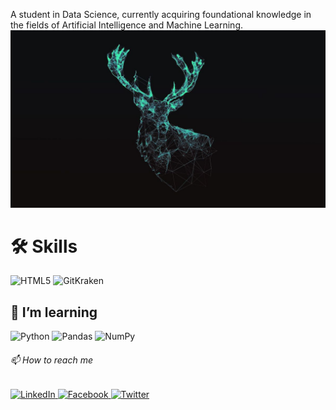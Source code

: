
 A student in Data Science, currently acquiring foundational knowledge in the fields of Artificial Intelligence and Machine Learning.
![alt text](dear.jpg)
# 🛠️ Skills
<div display="flex">
 <img src="https://img.shields.io/badge/HTML5-%23E34F26.svg?style=for-the-badge&logo=html5&logoColor=white" alt="HTML5"/>
<!-- <img src="https://img.shields.io/badge/SQL-%234F5B93.svg?style=for-the-badge&logo=postgresql&logoColor=white" alt="SQL"/> -->
 <img src="https://img.shields.io/badge/GitKraken-%23A7C6F2.svg?style=for-the-badge&logo=gitkraken&logoColor=black" alt="GitKraken"/>
</div> 

<!--**I can work with**
 <div display="flex">
  <img src="https://img.shields.io/badge/python-%2314354C.svg?style=for-the-badge&logo=python&logoColor=white" alt="Python"/>
  <img src="https://img.shields.io/badge/Pandas-%23150458.svg?style=for-the-badge&logo=pandas&logoColor=white" alt="Pandas"/>
  <img src="https://img.shields.io/badge/Numpy-%23013243.svg?style=for-the-badge&logo=numpy&logoColor=white" alt="NumPy"/>
  <img src="https://img.shields.io/badge/SQL-%234F5B93.svg?style=for-the-badge&logo=postgresql&logoColor=white" alt="SQL"/>
</div> 


### 🔭 I’m working on

- Projects for freelance clients.
- Growing [Upbeat Code](https://www.upbeatcode.com) to 100k/month visitors.

-->

## 🌱 I’m learning

<div display="flex">
 <img src="https://img.shields.io/badge/python-%2314354C.svg?style=for-the-badge&logo=python&logoColor=%23FFD43B" alt="Python"/>
 <img src="https://img.shields.io/badge/pandas-%23150458.svg?style=for-the-badge&logo=pandas&logoColor=%230F8C3C" alt="Pandas"/>
 <img src="https://img.shields.io/badge/Numpy-%23013243.svg?style=for-the-badge&logo=numpy&logoColor=%2305A1F3" alt="NumPy"/>
</div> 



###### 📫 How to reach me

<div display="flex">
  <a href="https://www.linkedin.com/in/mir-zehan-bin-ashraf/">
    <img src="https://img.shields.io/badge/linkedin-%230077B5.svg?style=for-the-badge&logo=linkedin&logoColor=white" alt="LinkedIn"/>
 </a>
    <a href="https://www.facebook.com/xihaniszehan/">
    <img src="https://img.shields.io/badge/Facebook-%234A90E2.svg?style=for-the-badge&logo=facebook&logoColor=white" alt="Facebook"/>
  </a>
  <a href="https://twitter.com/IsZjihan">
    <img src="https://img.shields.io/badge/IsZjihan-%231DA1F2.svg?style=for-the-badge&logo=Twitter&logoColor=white" alt="Twitter"/>
</div>

